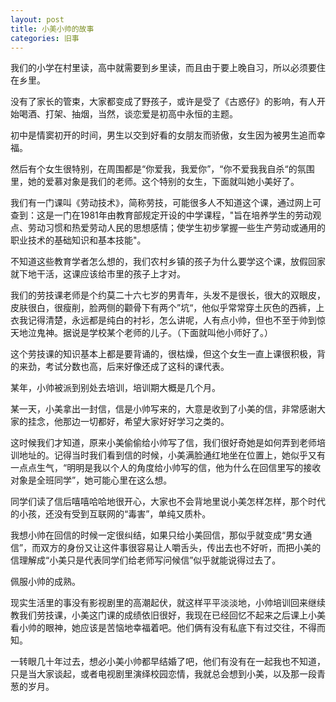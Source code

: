 ```yaml
---
layout: post
title: 小美小帅的故事
categories: 旧事
---
```

我们的小学在村里读，高中就需要到乡里读，而且由于要上晚自习，所以必须要住在乡里。

没有了家长的管束，大家都变成了野孩子，或许是受了《古惑仔》的影响，有人开始喝酒、打架、抽烟，当然，谈恋爱是初高中永恒的主题。

初中是情窦初开的时间，男生以交到好看的女朋友而骄傲，女生因为被男生追而幸福。

然后有个女生很特别，在周围都是“你爱我，我爱你”，“你不爱我我自杀“的氛围里，她的爱慕对象是我们的老师。这个特别的女生，下面就叫她小美好了。

我们有一门课叫《劳动技术》，简称劳技，可能很多人不知道这个课，通过网上可查到：这是一门在1981年由教育部规定开设的中学课程，"旨在培养学生的劳动观点、劳动习惯和热爱劳动人民的思想感情；使学生初步掌握一些生产劳动或通用的职业技术的基础知识和基本技能"。

不知道这些教育学者怎么想的，我们农村乡镇的孩子为什么要学这个课，放假回家就下地干活，这课应该给市里的孩子上才对。

我们的劳技课老师是个约莫二十六七岁的男青年，头发不是很长，很大的双眼皮，皮肤很白，很瘦削，脸两侧的颧骨下有两个”坑“，他似乎常常穿土灰色的西裤，上衣我记得清楚，永远都是纯白的衬衫，怎么讲呢，人有点小帅，但也不至于帅到惊天地泣鬼神。据说是学校某个老师的儿子。（下面就叫他小师好了。）

这个劳技课的知识基本上都是要背诵的，很枯燥，但这个女生一直上课很积极，背的来劲，考试分数也高，后来好像还成了这科的课代表。

某年，小帅被派到别处去培训，培训期大概是几个月。

某一天，小美拿出一封信，信是小帅写来的，大意是收到了小美的信，非常感谢大家的挂念，他那边一切都好，希望大家好好学习之类的。

这时候我们才知道，原来小美偷偷给小帅写了信，我们很好奇她是如何弄到老师培训地址的。记得当时我们看到信的时候，小美满脸通红地坐在位置上，她似乎又有一点点生气，“明明是我以个人的角度给小帅写的信，他为什么在回信里写的接收对象是全班同学”，她可能心里在这么想。

同学们读了信后嘻嘻哈哈地很开心，大家也不会背地里说小美怎样怎样，那个时代的小孩，还没有受到互联网的“毒害”，单纯又质朴。

我想小帅在回信的时候一定很纠结，如果只给小美回信，那似乎就变成“男女通信”，而双方的身份又让这件事很容易让人嚼舌头，传出去也不好听，而把小美的信理解成“小美只是代表同学们给老师写问候信”似乎就能说得过去了。

佩服小帅的成熟。

现实生活里的事没有影视剧里的高潮起伏，就这样平平淡淡地，小帅培训回来继续教我们劳技课，小美这门课的成绩依旧很好，我现在已经回忆不起来之后课上小美看小帅的眼神，她应该是苦恼地幸福着吧。他们俩有没有私底下有过交往，不得而知。

一转眼几十年过去，想必小美小帅都早结婚了吧，他们有没有在一起我也不知道，只是当大家谈起，或者电视剧里演绎校园恋情，我就总会想到小美，以及那一段青葱的岁月。

